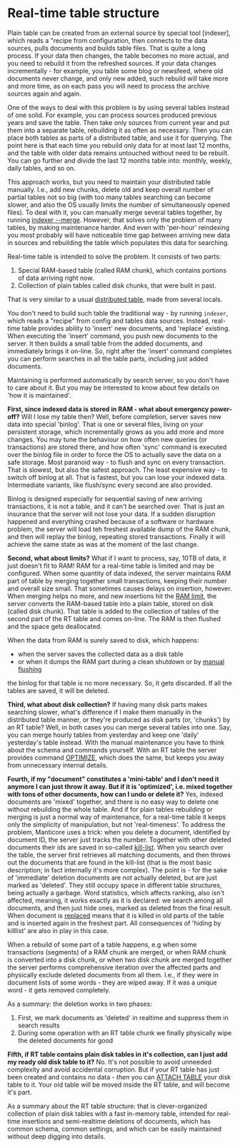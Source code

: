 # Real-time table structure

Plain table can be created from an external source by special tool [indexer], which reads a "recipe from configuration, then connects to the data sources, pulls documents and builds table files. That is quite a long process. If your data then changes, the table becomes no more actual, and you need to rebuild it from the refreshed sources. If your data changes incrementally - for example, you table some blog or newsfeed, where old documents never change, and only new added, such rebuild will take more and more time, as on each pass you will need to process the archive sources again and again.

One of the ways to deal with this problem is by using several tables instead of one solid. For example, you can process sources produced previous years and save the table. Then take only sources from current year and put them into a separate table, rebuilding it as often as necessary. Then you can place both tables as parts of a distributed table, and use it for querying. The point here is that each time you rebuild only data for at most last 12 months, and the table with older data remains untouched without need to be rebuilt. You can go further and divide the last 12 months table into: monthly, weekly, daily tables, and so on.

This approach works, but you need to maintain your distributed table manually. I.e., add new chunks, delete old and keep overall number of partial tables not so big (with too many tables searching can become slower, and also the OS usually limits the number of simultaneously opened files). To deal with it, you can manually merge several tables together, by running [indexer --merge](../Adding_data_from_external_storages/Adding_data_from_indexes/Merging_indexes.md). However, that solves only the problem of many tables, by making maintenance harder. And even with 'per-hour' reindexing you most probably will have noticeable time gap between arriving new data in sources and rebuilding the table which populates this data for searching.

Real-time table is intended to solve the problem. It consists of two parts:

1. Special RAM-based table (called RAM chunk), which contains portions of data arriving right now.
2. Collection of plain tables called disk chunks, that were built in past.

That is very similar to a usual [distributed table](../Creating_an_index/Creating_a_distributed_index/Creating_a_distributed_index.md), made from several locals.

You don't need to build such table the traditional way - by running `indexer`, which reads a "recipe" from config and tables data sources. Instead, real-time table provides ability to 'insert' new documents, and 'replace' existing. When executing the 'insert' command, you push new documents to the server. It then builds a small table from the added documents, and immediately brings it on-line. So, right after the 'insert' command completes you can perform searches in all the table parts, including just added documents.

Maintaining is performed automatically by search server, so you don't have to care about it. But you may be interested to know about few details on 'how it is maintained'.

**First, since indexed data is stored in RAM - what about emergency power-off?** Will I lose my table then?  Well, before completion, server saves new data into special 'binlog'. That is one or several files, living on your persistent storage, which incrementally grows as you add more and more changes. You may tune the behaviour on how often new queries (or transactions) are stored there, and how often 'sync' command is executed over the binlog file in order to force the OS to actually save the data on a safe storage. Most paranoid way - to flush and sync on every transaction. That is slowest, but also the safest approach. The least expensive way - to switch off binlog at all. That is fastest, but you can lose your indexed data. Intermediate variants, like flush/sync every second are also provided.

Binlog is designed especially for sequential saving of new arriving transactions, it is not a table, and it can't be searched over. That is just an insurance that the server will not lose your data. If a sudden disruption happened and everything crashed because of a software or hardware problem, the server will load teh freshest available dump of the RAM chunk, and then will replay the binlog, repeating stored transactions. Finally it will achieve the same state as was at the moment of the last change.

**Second, what about limits?** What if I want to process, say, 10TB of data, it just doesn't fit to RAM! RAM for a real-time table is limited and may be configured. When some quantity of data indexed, the server maintains RAM part of table by merging together small transactions, keeping their number and overall size small. That sometimes causes delays on insertion, however. When merging helps no more, and new insertions hit the [RAM limit](../Creating_an_index/Local_indexes/Plain_and_real-time_index_settings.md#rt_mem_limit), the server converts the RAM-based table into a plain table, stored on disk (called disk chunk). That table is added to the collection of tables of the second part of the RT table and comes on-line. The RAM is then flushed and the space gets deallocated.

When the data from RAM is surely saved to disk, which happens:

* when the server saves the collected data as a disk table
* or when it dumps the RAM part during a clean shutdown or by [manual flushing](../Securing_and_compacting_an_index/Flushing_RAM_chunk_to_disk.md#FLUSH-RTINDEX)

the binlog for that table is no more necessary. So, it gets discarded. If all the tables are saved, it will be deleted.

**Third, what about disk collection?** If having many disk parts makes searching slower, what's difference if I make them manually in the distributed table manner, or they're produced as disk parts (or, 'chunks') by an RT table? Well, in both cases you can merge several tables into one. Say, you can merge hourly tables from yesterday and keep one 'daily' yesterday's table instead. With the manual maintenance you have to think about the schema and commands yourself. With an RT table the server provides command [OPTIMIZE](../Securing_and_compacting_an_index/Compacting_an_index.md#OPTIMIZE-TABLE), which does the same, but keeps you away from unnecessary internal details.

**Fourth, if my "document" constitutes a 'mini-table' and I don't need it anymore I can just throw it away. But if it is 'optimized', i.e. mixed together with tons of other documents, how can I undo or delete it?** Yes, indexed documents are 'mixed' together, and there is no easy way to delete one without rebuilding the whole table. And if for plain tables rebuilding or merging is just a normal way of maintenance, for a real-time table it keeps only the simplicity of manipulation, but not 'real-timeness'. To address the problem, Manticore uses a trick: when you delete a document, identified by document ID, the server just tracks the number. Together with other deleted documents their ids are saved in so-called [kill-list](../Adding_data_from_external_storages/Adding_data_from_indexes/Killlist_in_plain_indexes.md#Table-kill-list). When you search over the table, the server first retrieves all matching documents, and then throws out the documents that are found in the kill-list (that is the most basic description; in fact internally it's more complex). The point is - for the sake of 'immediate' deletion documents are not actually deleted, but are just marked as 'deleted'. They still occupy space in different table structures, being actually a garbage. Word statistics, which affects ranking, also isn't affected, meaning, it works exactly as it is declared: we search among all documents, and then just hide ones, marked as deleted from the final result. When document is [replaced](../Updating_documents/REPLACE.md) means that it is killed in old parts of the table and is inserted again in the freshest part. All consequences of 'hiding by killlist' are also in play in this case.

When a rebuild of some part of a table happens, e.g when some transactions (segments) of a RAM chunk are merged, or when RAM chunk is converted into a disk chunk, or when two disk chunk are merged together the server performs comprehensive iteration over the affected parts and physically exclude deleted documents from all them. I.e., if they were in document lists of some words - they are wiped away. If it was a unique word - it gets removed completely.

As a summary: the deletion works in two phases:
1. First, we mark documents as 'deleted' in realtime and suppress them in search results
2. During some operation with an RT table chunk we finally physically wipe the deleted documents for good

**Fifth, if RT table contains plain disk tables in it's collection, can I just add my ready old disk table to it?** No. It's not possible to avoid unneeded complexity and avoid accidental corruption. But if your RT table has just been created and contains no data - *then* you can [ATTACH TABLE](../Adding_data_from_external_storages/Adding_data_from_indexes/Attaching_a_plain_index_to_RT_index.md) your disk table to it. Your old table will be moved inside the RT table, and will become it's part.

As a summary about the RT table structure: that is clever-organized collection of plain disk tables with a fast in-memory table, intended for real-time insertions and semi-realtime deletions of documents, which has common schema, common settings, and which can be easily maintained without deep digging into details.
